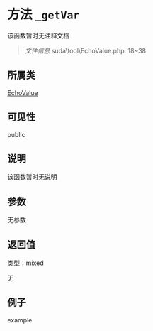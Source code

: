 # 方法 `_getVar`

该函数暂时无注释文档

> *文件信息* suda\tool\EchoValue.php: 18~38

## 所属类 

[EchoValue](../EchoValue.md)

## 可见性

 public 

## 说明

该函数暂时无说明


## 参数


无参数


## 返回值

类型：mixed

无



## 例子

example